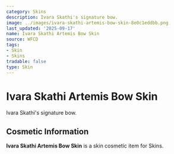 ```yaml
---
category: Skins
description: Ivara Skathi's signature bow.
image: ../images/ivara-skathi-artemis-bow-skin-8e0c1eddbb.png
last_updated: '2025-09-17'
name: Ivara Skathi Artemis Bow Skin
source: WFCD
tags:
- Skin
- Skins
tradable: false
type: Skin
---
```


# Ivara Skathi Artemis Bow Skin

Ivara Skathi's signature bow.

## Cosmetic Information

**Ivara Skathi Artemis Bow Skin** is a skin cosmetic item for Skins.

